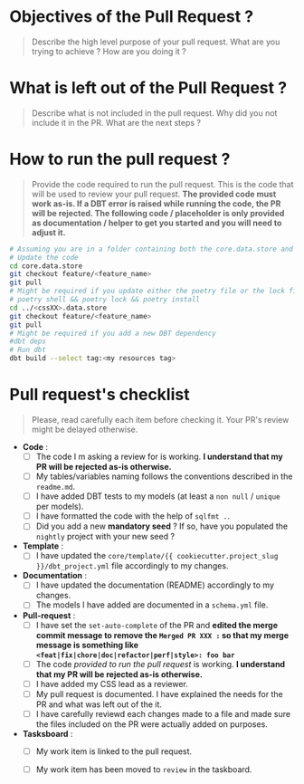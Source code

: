 # Objectives of the Pull Request ? 
> Describe the high level purpose of your pull request. What are you trying to achieve ? How are you doing it ?

# What is left out of the Pull Request ? 
> Describe what is not included in the pull request. Why did you not include it in the PR. What are the next steps ?

# How to run the pull request ?
> Provide the code required to run the pull request. This is the code that will be used to review your pull request. **The provided code must work as-is. If a DBT error is raised while running the code, the PR will be rejected. The following code / placeholder is only provided as documentation / helper to get you started and you will need to adjust it.**

```bash
# Assuming you are in a folder containing both the core.data.store and the <cssXX>.data.store folder.
# Update the code
cd core.data.store
git checkout feature/<feature_name>
git pull
# Might be required if you update either the poetry file or the lock file
# poetry shell && poetry lock && poetry install 
cd ../<cssXX>.data.store
git checkout feature/<feature_name>
git pull  
# Might be required if you add a new DBT dependency
#dbt deps
# Run dbt 
dbt build --select tag:<my resources tag>
```

# Pull request's checklist 
> Please, read carefully each item before checking it. Your PR's review might be delayed otherwise.

* **Code** :
  * [ ] The code I m asking a review for is working. **I understand that my PR will be rejected as-is otherwise.**
  * [ ] My tables/variables naming follows the conventions described in the `readme.md`.
  * [ ] I have added DBT tests to my models (at least a `non null` / `unique` per models).
  * [ ] I have formatted the code with the help of `sqlfmt .`.
  * [ ] Did you add a new **mandatory seed** ? If so, have you populated the `nightly` project with your new seed ?
* **Template** :
  *  [ ] I have updated the `core/template/{{ cookiecutter.project_slug }}/dbt_project.yml` file accordingly to my changes.
* **Documentation** : 
  * [ ]  I have updated the documentation (README) accordingly to my changes.
  * [ ]  The models I have added are documented in a `schema.yml` file.
* **Pull-request** : 
  * [ ]  I have set the `set-auto-complete` of the PR and **edited the merge commit message to remove the `Merged PR XXX :` so that my merge message is something like `<feat|fix|chore|doc|refactor|perf|style>: foo bar`**
  * [ ]  The code *provided to run the pull request* is working. **I understand that my PR will be rejected as-is otherwise.**
  * [ ]  I have added my CSS lead as a reviewer.
  * [ ]  My pull request is documented. I have explained the needs for the PR and what was left out of the it.
  * [ ]  I have carefully reviewd each changes made to a file and made sure the files included on the PR were actually added on purposes.
* **Tasksboard** :
  * [ ] My work item is linked to the pull request.
  * [ ] My work item has been moved to `review` in the taskboard.





